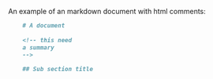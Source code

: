 <!-- Generated Document do not edit! -->

An example of an markdown document with html comments:
```markdown
    # A document
    
    <!-- this need
    a summary
    -->
    
    ## Sub section title
```

<!-- Generated Document do not edit! -->
